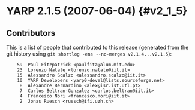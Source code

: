 YARP 2.1.5 (2007-06-04)                                                {#v2_1_5}
=======================

Contributors
------------

This is a list of people that contributed to this release (generated from the
git history using `git shortlog -ens --no-merges v2.1.4...v2.1.5`):

```
    59	Paul Fitzpatrick <paulfitz@alum.mit.edu>
    23	Lorenzo Natale <lorenzo.natale@iit.it>
    15	Alessandro Scalzo <alessandro.scalzo@iit.it>
    10	YARP Developers <yarp0-devel@lists.sourceforge.net>
     8	Alexandre Bernardino <alex@isr.ist.utl.pt>
     7	Carlos Beltran-Gonzalez <carlos.beltran@iit.it>
     4	Francesco Nori <francesco.nori@iit.it>
     2	Jonas Ruesch <ruesch@ifi.uzh.ch>
```
